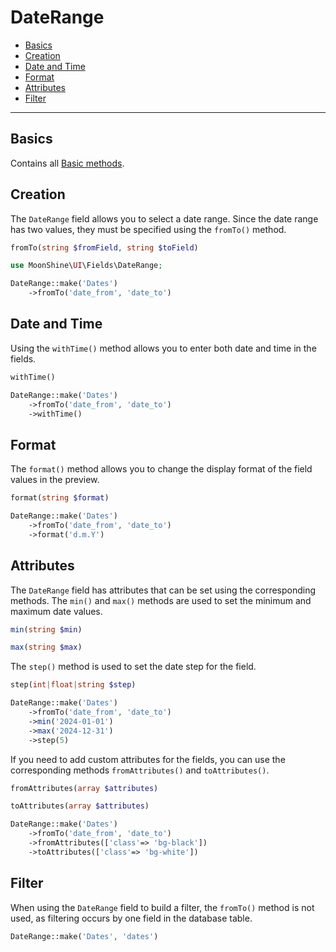 # DateRange

- [Basics](#basics)
- [Creation](#make)
- [Date and Time](#date-and-time)
- [Format](#format)
- [Attributes](#attributes)
- [Filter](#filter)

---

<a name="basics"></a>
## Basics

Contains all [Basic methods](/docs/{{version}}/fields/basic-methods).

<a name="make"></a>
## Creation

The `DateRange` field allows you to select a date range.
Since the date range has two values, they must be specified using the `fromTo()` method.

```php
fromTo(string $fromField, string $toField)
```

```php
use MoonShine\UI\Fields\DateRange;

DateRange::make('Dates')
    ->fromTo('date_from', 'date_to')
```

<a name="date-and-time"></a>
## Date and Time

Using the `withTime()` method allows you to enter both date and time in the fields.

```php
withTime()
```

```php
DateRange::make('Dates')
    ->fromTo('date_from', 'date_to')
    ->withTime()
```

<a name="format"></a>
## Format

The `format()` method allows you to change the display format of the field values in the preview.

```php
format(string $format)
```

```php
DateRange::make('Dates')
    ->fromTo('date_from', 'date_to')
    ->format('d.m.Y')
```

<a name="attributes"></a>
## Attributes

The `DateRange` field has attributes that can be set using the corresponding methods.
The `min()` and `max()` methods are used to set the minimum and maximum date values.

```php
min(string $min)
```

```php
max(string $max)
```

The `step()` method is used to set the date step for the field.

```php
step(int|float|string $step)
```

```php
DateRange::make('Dates')
    ->fromTo('date_from', 'date_to')
    ->min('2024-01-01')
    ->max('2024-12-31')
    ->step(5)
```

If you need to add custom attributes for the fields, you can use the corresponding methods `fromAttributes()` and `toAttributes()`.

```php
fromAttributes(array $attributes)
```

```php
toAttributes(array $attributes)
```

```php
DateRange::make('Dates')
    ->fromTo('date_from', 'date_to')
    ->fromAttributes(['class'=> 'bg-black'])
    ->toAttributes(['class'=> 'bg-white'])
```

<a name="filter"></a>
## Filter

When using the `DateRange` field to build a filter, the `fromTo()` method is not used, as filtering occurs by one field in the database table.

```php
DateRange::make('Dates', 'dates')
```
